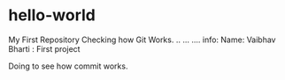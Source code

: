 # hello-world
My First Repository
Checking how Git Works.
..
...
....
info:
Name: Vaibhav Bharti
: First project



Doing to see how commit works.

